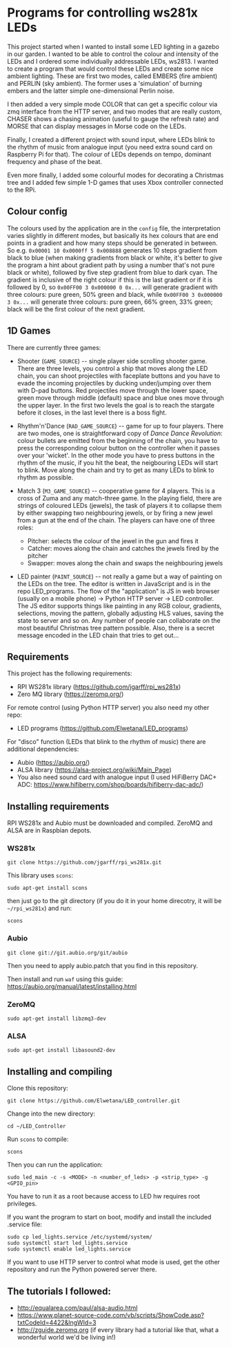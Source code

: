 # Programs for controlling ws281x LEDs

This project started when I wanted to install some LED lighting in a gazebo in our garden. 
I wanted to be able to control the colour and intensity of the LEDs and I ordered some 
individually addressable LEDs, ws2813. I wanted to create a program that would control
these LEDs and create some nice ambient lighting. These are first two modes, called
EMBERS (fire ambient) and PERLIN (sky ambient). The former uses a 'simulation' of burning
embers and the latter simple one-dimensional Perlin noise.

I then added a very simple mode COLOR that can get a specific colour via zmq interface from
the HTTP server, and two modes that are really custom, CHASER shows a chasing animation 
(useful to gauge the refresh rate) and MORSE that can display messages in Morse code on
the LEDs.

Finally, I created a different project with sound input, where LEDs blink to the rhythm
of music from analogue input (you need extra sound card on Raspberry Pi for that). The
colour of LEDs depends on tempo, dominant frequency and phase of the beat.

Even more finally, I added some colourful modes for decorating a Christmas tree and I
added few simple 1-D games that uses Xbox controller connected to the RPi.

## Colour config

The colours used by the application are in the `config` file, the interpretation varies
slightly in different modes, but basically its hex colours that are end points in a 
gradient and how many steps should be generated in between. So e.g. `0x00001 10 0x0000ff
5 0x008888` generates 10 steps gradient from black to blue (when making gradients from
black or white, it's better to give the program a hint about gradient path by using a 
number that's not pure black or white), followed by five step gradient from blue to dark
cyan. The gradient is inclusive of the right colour if this is the last gradient or if it
is followed by 0, so `0x00FF00 3 0x000000 0 0x...` will generate gradient with three colours:
pure green, 50% green and black, while `0x00FF00 3 0x000000 3 0x...` will generate three
colours: pure green, 66% green, 33% green; black will be the first colour of the next
gradient.

## 1D Games

There are currently three games:

* Shooter (`GAME_SOURCE`) -- single player side scrolling shooter game. There are three levels,
you control a ship that moves along the LED chain, you can shoot projectiles with faceplate
buttons and you have to evade the incoming projectiles by ducking under/jumping over them with
D-pad buttons. Red projectiles move through the lower space, green move through middle (default)
space and blue ones move through the upper layer. In the first two levels the goal is to reach
the stargate before it closes, in the last level there is a boss fight.

* Rhythm'n'Dance (`RAD_GAME_SOURCE`) -- game for up to four players. There are two modes, one is
straightforward copy of _Dance Dance Revolution_: colour bullets are emitted from the beginning
of the chain, you have to press the corresponding colour button on the controller when it passes
over your 'wicket'. In the other mode you have to press buttons in the rhythm of the music, if you
hit the beat, the neigbouring LEDs will start to blink. Move along the chain and try to get as
many LEDs to blink to rhythm as possible.

* Match 3 (`M3_GAME_SOURCE`) -- cooperative game for 4 players. This is a cross of Zuma and any
match-three game. In the playing field, there are strings of coloured LEDs (jewels), the task of
players it to collapse them by either swapping two neighbouring jewels, or by firing a new jewel
from a gun at the end of the chain. The players can have one of three roles:
  * Pitcher: selects the colour of the jewel in the gun and fires it
  * Catcher: moves along the chain and catches the jewels fired by the pitcher
  * Swapper: moves along the chain and swaps the neighbouring jewels
 
* LED painter (`PAINT_SOURCE`) -- not really a game but a way of painting on the LEDs on the tree.
The editor is written in JavaScript and is in the repo LED_programs. The flow of the "application"
is JS in web browser (usually on a mobile phone) -> Python HTTP server -> LED controller. The JS
editor supports things like painting in any RGB colour, gradients, selections, moving the pattern,
globally adjusting HLS values, saving the state to server and so on. Any number of people can
collaborate on the most beautiful Christmas tree pattern possible. Also, there is a secret message
encoded in the LED chain that tries to get out...

## Requirements

This project has the following requirements:

* RPI WS281x library (https://github.com/jgarff/rpi_ws281x)
* Zero MQ library (https://zeromq.org/)

For remote control (using Python HTTP server) you also need my other repo:

* LED programs (https://github.com/Elwetana/LED_programs)

For "disco" function (LEDs that blink to the rhythm of music) there are additional dependencies:

* Aubio (https://aubio.org/) 
* ALSA library (https://alsa-project.org/wiki/Main_Page)
* You also need sound card with analogue input (I used HiFiBerry DAC+ ADC: https://www.hifiberry.com/shop/boards/hifiberry-dac-adc/)

## Installing requirements

RPI WS281x and Aubio must be downloaded and compiled. ZeroMQ and ALSA are in Raspbian depots.

### WS281x

`git clone https://github.com/jgarff/rpi_ws281x.git`

This library uses `scons`:

`sudo apt-get install scons`

then just go to the git directory (if you do it in your home direcotry, it will be `~/rpi_ws281x`) and run:

`scons`

### Aubio

`git clone git://git.aubio.org/git/aubio`

Then you need to apply aubio.patch that you find in this repository.

Then install and run `waf` using this guide: https://aubio.org/manual/latest/installing.html

### ZeroMQ

`sudo apt-get install libzmq3-dev`

### ALSA

`sudo apt-get install libasound2-dev`

## Installing and compiling

Clone this repository: 

`git clone https://github.com/Elwetana/LED_controller.git`

Change into the new directory:

`cd ~/LED_Controller`

Run `scons` to compile:

`scons`

Then you can run the application:

`sudo led_main -c -s <MODE> -n <number_of_leds> -p <strip_type> -g <GPIO_pin>`

You have to run it as a root because access to LED hw requires root privileges.

If you want the program to start on boot, modify and install the included .service file:

`sudo cp led_lights.service /etc/systemd/system/`\
`sudo systemctl start led_lights.service`\
`sudo systemctl enable led_lights.service`

If you want to use HTTP server to control what mode is used, get the other repository
and run the Python powered server there.

## The tutorials I followed:

* http://equalarea.com/paul/alsa-audio.html
* https://www.planet-source-code.com/vb/scripts/ShowCode.asp?txtCodeId=4422&lngWId=3
* http://zguide.zeromq.org (if every library had a tutorial like that, what a wonderful world we'd be living in!)
